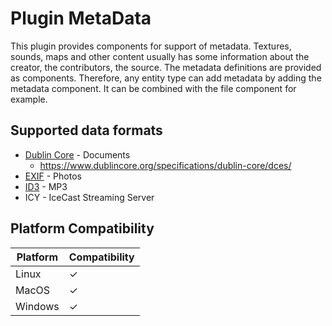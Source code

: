 # Plugin MetaData

This plugin provides components for support of metadata. Textures, sounds, maps and other content usually has some
information about the creator, the contributors, the source. The metadata definitions are provided as components.
Therefore, any entity type can add metadata by adding the metadata component. It can be combined with the file
component for example.

## Supported data formats

* [Dublin Core](https://en.wikipedia.org/wiki/Dublin_Core) - Documents
  * https://www.dublincore.org/specifications/dublin-core/dces/ 
* [EXIF](https://en.wikipedia.org/wiki/Exif) - Photos
* [ID3](https://en.wikipedia.org/wiki/ID3) - MP3
* ICY - IceCast Streaming Server

## Platform Compatibility

| Platform | Compatibility |
|----------|---------------|
| Linux    | ✓             |
| MacOS    | ✓             |
| Windows  | ✓             |
